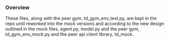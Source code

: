 ### Overview

These files, along with the peer gym, td_gym_env_test.py, are kept in the 
repo until reworked into the mock versions and according to the new design
outlined in the mock files, agent.py, model.py and the peer gym, td_gym_env_mock.py
and the peer api client library, td_mock.
